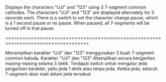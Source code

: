 Displays the characters "UJI" and "123" using 3 7-segment common cathodes.
The characters "UJI" and "123" are displayed alternately for 3 seconds each.
There is a switch to set the character change pause, which is a 1 second pause or no pause.
When paused, all 7-segments will be turned off in that pause.

===================================================================================

Menampilkan karakter "UJI" dan "123" menggunakan 3 buah 7-segment common katoda. 
Karakter "UJI" dan "123" ditampilkan secara bergantian masing-masing selama 3 detik.
Terdapat switch untuk mengatur jeda pergantian karakter, yaitu jeda 1 detik atau tanpa jeda.
Ketika jeda, seluruh 7-segment akan mati dalam jeda tersebut.
